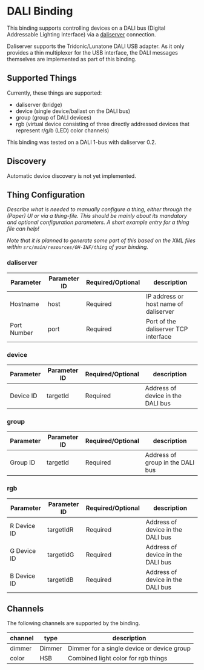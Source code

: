 # DALI Binding

This binding supports controlling devices on a DALI bus (Digital Addressable Lighting Interface) via a [daliserver](https://github.com/onitake/daliserver) connection.

Daliserver supports the Tridonic/Lunatone DALI USB adapter.
As it only provides a thin multiplexer for the USB interface, the DALI messages themselves are implemented as part of this binding.

## Supported Things

Currently, these things are supported:

 - daliserver (bridge)
 - device (single device/ballast on the DALI bus)
 - group (group of DALI devices)
 - rgb (virtual device consisting of three directly addressed devices that represent r/g/b (LED) color channels)
 
This binding was tested on a DALI 1-bus with daliserver 0.2.

## Discovery

Automatic device discovery is not yet implemented.

## Thing Configuration

_Describe what is needed to manually configure a thing, either through the (Paper) UI or via a thing-file. This should be mainly about its mandatory and optional configuration parameters. A short example entry for a thing file can help!_

_Note that it is planned to generate some part of this based on the XML files within ```src/main/resources/OH-INF/thing``` of your binding._

### daliserver

| Parameter   | Parameter ID | Required/Optional |  description                           |
|-------------|--------------|-------------------|----------------------------------------|
| Hostname    | host         | Required          | IP address or host name of daliserver  |
| Port Number | port         | Required          | Port of the daliserver TCP interface   |

### device

| Parameter   | Parameter ID | Required/Optional |  description                           |
|-------------|--------------|-------------------|----------------------------------------|
| Device ID   | targetId     | Required          | Address of device in the DALI bus      |

### group

| Parameter   | Parameter ID | Required/Optional |  description                           |
|-------------|--------------|-------------------|----------------------------------------|
| Group  ID   | targetId     | Required          | Address of group in the DALI bus       |

### rgb

| Parameter   | Parameter ID | Required/Optional |  description                           |
|-------------|--------------|-------------------|----------------------------------------|
| R Device ID | targetIdR    | Required          | Address of device in the DALI bus      |
| G Device ID | targetIdG    | Required          | Address of device in the DALI bus      |
| B Device ID | targetIdB    | Required          | Address of device in the DALI bus      |

## Channels

The following channels are supported by the binding.

| channel  | type   | description                                |
|----------|--------|--------------------------------------------|
| dimmer   | Dimmer | Dimmer for a single device or device group |
| color    | HSB    | Combined light color for rgb things        |
